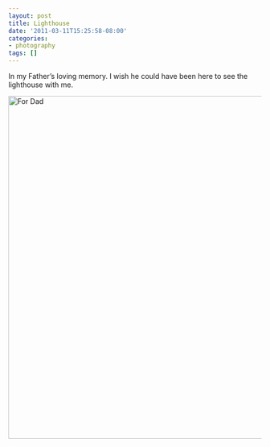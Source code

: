 ```yaml
---
layout: post
title: Lighthouse
date: '2011-03-11T15:25:58-08:00'
categories:
- photography
tags: []
---
```

In my Father’s loving memory. <!--more-->I wish he could have been here to see the
lighthouse with me.

<a data-flickr-embed="true"  href="https://www.flickr.com/photos/wesr/5516953394/in/dateposted-public/" title="For Dad"><img src="https://live.staticflickr.com/5057/5516953394_ace4d5b7a3_b.jpg" width="1024" height="681" alt="For Dad"></a><script async src="//embedr.flickr.com/assets/client-code.js" charset="utf-8"></script>

